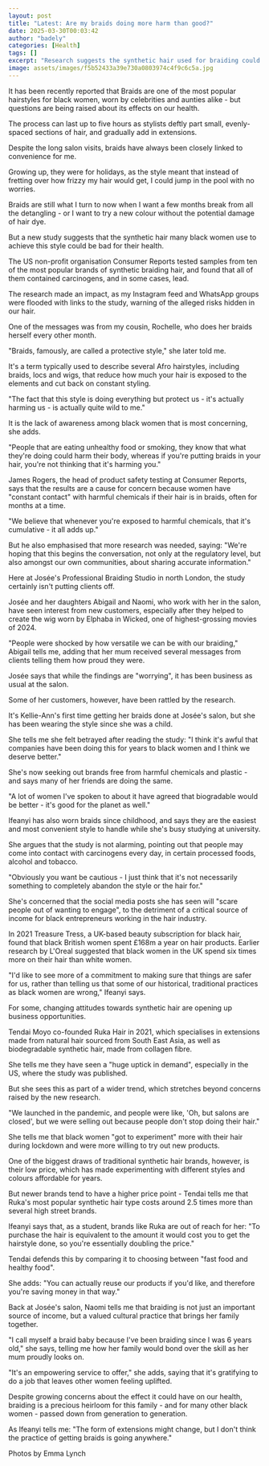 ```yaml
---
layout: post
title: "Latest: Are my braids doing more harm than good?"
date: 2025-03-30T00:03:42
author: "badely"
categories: [Health]
tags: []
excerpt: "Research suggests the synthetic hair used for braiding could be bad for you - but will that stop women using it?"
image: assets/images/f5b52433a39e730a0803974c4f9c6c5a.jpg
---
```


It has been recently reported that Braids are one of the most popular hairstyles for black women, worn by celebrities and aunties alike - but questions are being raised about its effects on our health.

The process can last up to five hours as stylists deftly part small, evenly-spaced sections of hair, and gradually add in extensions.

Despite the long salon visits, braids have always been closely linked to convenience for me.

Growing up, they were for holidays, as the style meant that instead of fretting over how frizzy my hair would get, I could jump in the pool with no worries.

Braids are still what I turn to now when I want a few months break from all the detangling - or I want to try a new colour without the potential damage of hair dye.

But a new study suggests that the synthetic hair many black women use to achieve this style could be bad for their health.

The US non-profit organisation Consumer Reports tested samples from ten of the most popular brands of synthetic braiding hair, and found that all of them contained carcinogens, and in some cases, lead.

The research made an impact, as my Instagram feed and WhatsApp groups were flooded with links to the study, warning of the alleged risks hidden in our hair.

One of the messages was from my cousin, Rochelle, who does her braids herself every other month.

"Braids, famously, are called a protective style," she later told me.

It's a term typically used to describe several Afro hairstyles, including braids, locs and wigs, that reduce how much your hair is exposed to the elements and cut back on constant styling.

"The fact that this style is doing everything but protect us - it's actually harming us - is actually quite wild to me."

It is the lack of awareness among black women that is most concerning, she adds.

"People that are eating unhealthy food or smoking, they know that what they're doing could harm their body, whereas if you're putting braids in your hair, you're not thinking that it's harming you."

James Rogers, the head of product safety testing at Consumer Reports, says that the results are a cause for concern because women have "constant contact" with harmful chemicals if their hair is in braids, often for months at a time.

"We believe that whenever you're exposed to harmful chemicals, that it's cumulative - it all adds up."

But he also emphasised that more research was needed, saying: "We're hoping that this begins the conversation, not only at the regulatory level, but also amongst our own communities, about sharing accurate information."

Here at Josée's Professional Braiding Studio in north London, the study certainly isn't putting clients off.

Josée and her daughters Abigail and Naomi, who work with her in the salon, have seen interest from new customers, especially after they helped to create the wig worn by Elphaba in Wicked, one of highest-grossing movies of 2024.

"People were shocked by how versatile we can be with our braiding," Abigail tells me, adding that her mum received several messages from clients telling them how proud they were.

Josée says that while the findings are "worrying", it has been business as usual at the salon.

Some of her customers, however, have been rattled by the research.

It's Kellie-Ann's first time getting her braids done at Josée's salon, but she has been wearing the style since she was a child.

She tells me she felt betrayed after reading the study: "I think it's awful that companies have been doing this for years to black women and I think we deserve better." 

She's now seeking out brands free from harmful chemicals and plastic - and says many of her friends are doing the same.

"A lot of women I've spoken to about it have agreed that biogradable would be better - it's good for the planet as well."

Ifeanyi has also worn braids since childhood, and says they are the easiest and most convenient style to handle while she's busy studying at university. 

She argues that the study is not alarming, pointing out that people may come into contact with carcinogens every day, in certain processed foods, alcohol and tobacco.

"Obviously you want be cautious - I just think that it's not necessarily something to completely abandon the style or the hair for."

She's concerned that the social media posts she has seen will "scare people out of wanting to engage", to the detriment of a critical source of income for black entrepreneurs working in the hair industry.

In 2021 Treasure Tress, a UK-based beauty subscription for black hair, found that black British women spent £168m a year on hair products. Earlier research by L'Oreal suggested that black women in the UK spend six times more on their hair than white women.

"I'd like to see more of a commitment to making sure that things are safer for us, rather than telling us that some of our historical, traditional practices as black women are wrong," Ifeanyi says.

For some, changing attitudes towards synthetic hair are opening up business opportunities.

Tendai Moyo co-founded Ruka Hair in 2021, which specialises in extensions made from natural hair sourced from South East Asia, as well as biodegradable synthetic hair, made from collagen fibre.

She tells me they have seen a "huge uptick in demand", especially in the US, where the study was published. 

But she sees this as part of a wider trend, which stretches beyond concerns raised by the new research.

"We launched in the pandemic, and people were like, 'Oh, but salons are closed', but we were selling out because people don't stop doing their hair."

She tells me that black women "got to experiment" more with their hair during lockdown and were more willing to try out new products.

One of the biggest draws of traditional synthetic hair brands, however, is their low price, which has made experimenting with different styles and colours affordable for years.

But newer brands tend to have a higher price point - Tendai tells me that Ruka's most popular synthetic hair type costs around 2.5 times more than several high street brands.

Ifeanyi says that, as a student, brands like Ruka are out of reach for her: "To purchase the hair is equivalent to the amount it would cost you to get the hairstyle done, so you're essentially doubling the price."

Tendai defends this by comparing it to choosing between "fast food and healthy food".

She adds: "You can actually reuse our products if you'd like, and therefore you're saving money in that way."

Back at Josée's salon, Naomi tells me that braiding is not just an important source of income, but a valued cultural practice that brings her family together.

"I call myself a braid baby because I've been braiding since I was 6 years old," she says, telling me how her family would bond over the skill as her mum proudly looks on.

"It's an empowering service to offer," she adds, saying that it's gratifying to do a job that leaves other women feeling uplifted.

Despite growing concerns about the effect it could have on our health, braiding is a precious heirloom for this family - and for many other black women - passed down from generation to generation.

As Ifeanyi tells me: "The form of extensions might change, but I don't think the practice of getting braids is going anywhere."

Photos by Emma Lynch


